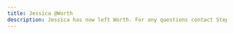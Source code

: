```yaml
---
title: Jessica @Worth
description: Jessica has now left Worth. For any questions contact Stephanie Tubbs
---
```


